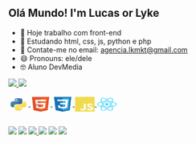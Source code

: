 ## Olá Mundo! I'm Lucas or Lyke

- 🔭 Hoje trabalho com front-end
- 🌱 Estudando html, css, js, python e php
- 💬 Contate-me no email: agencia.lkmkt@gmail.com
- 😄 Pronouns: ele/dele
- 🤓 Aluno DevMedia

<div>
  <a href="https://github.com/lucaslyke">
   <img height="180em" src="https://github-readme-stats.vercel.app/api?username=lucaslyke&show_icons=true&theme=dark&include_all_commits=true&count_private=true"/>
   <img height="180em" src="https://github-readme-stats.vercel.app/api/top-langs/?username=lucaslyke&layout=compact&langs_count16&theme=dark"/> 
</div>
<div style="display: inline_block"><br>
  <img align="center" alt="Rafa-Python" height="30" width="40" src="https://raw.githubusercontent.com/devicons/devicon/master/icons/python/python-original.svg">
  <img align="center" alt="Rafa-HTML" height="30" width="40" src="https://raw.githubusercontent.com/devicons/devicon/master/icons/html5/html5-original.svg">
  <img align="center" alt="Rafa-CSS" height="30" width="40" src="https://raw.githubusercontent.com/devicons/devicon/master/icons/css3/css3-original.svg">
  <img align="center" alt="Rafa-Js" height="30" width="40" src="https://raw.githubusercontent.com/devicons/devicon/master/icons/javascript/javascript-plain.svg">
  <img align="center" alt="Rafa-React" height="30" width="40" src="https://raw.githubusercontent.com/devicons/devicon/master/icons/react/react-original.svg">
</div>
  
  ##
<div>
  <a href="https://api.whatsapp.com/send?phone=5581996716647" target="_blank"><img src="https://img.shields.io/badge/WhatsApp-25D366?style=for-the-badge&logo=whatsapp&logoColor=white"          target="_blank"></a>
  <a href="https://www.instagram.com/lucas_j_lima" target="_blank"><img src="https://img.shields.io/badge/-Instagram-%23E4405F?style=for-the-badge&logo=instagram&logoColor=white"          target="_blank"></a>
 	<a href="https://www.facebook.com/profile.php?id=100065726676748" target="_blank"><img src="https://img.shields.io/badge/Facebook-1877F2?style=for-the-badge&logo=facebook&logoColor=white" target="_blank"     </a>
 <a href="https://discord.com/Moriarty#5958" target="_blank"><img src="https://img.shields.io/badge/Discord-7289DA?style=for-the-badge&logo=discord&logoColor=white" target="_blank"></a> 
 <a href = "mailto:gencia.lkmkt@gmail.com"><img src="https://img.shields.io/badge/-Gmail-%23333?style=for-the-badge&logo=gmail&logoColor=white" target="_blank"></a>
 <a href="https://www.linkedin.com/in/dev-lucas-j-lima/" target="_blank"><img src="https://img.shields.io/badge/-LinkedIn-%230077B5?style=for-the-badge&logo=linkedin&logoColor=white" target="_blank"></a> 
  </div>
